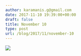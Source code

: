 ```yaml
---
author: karamanis.g@gmail.com
date: 2017-11-10 19:39:00+00:00
draft: false
title: November 10
type: post
url: /blog/2017/11/november-10
---
```




  
   ![](/images/2017-11-10-201711november-10/IMG_2725.jpg)

  



